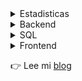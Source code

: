 



<details>
  <summary>Estadisticas</summary>

  [![README Card](https://github-readme-stats.vercel.app/api?username=parziva-1&show_icons=true&hide=["stars"])](#)
</details>

</pre>

<details>
<summary>Backend</summary>

* JavaScript (Node.js)
* Python (FastAPI)

</details>

<details>
<summary>SQL</summary>

* MySQL

</details>

<details>
<summary>Frontend</summary>

* JavaScript vanilla
* HTML
* CSS
</details>

👉 Lee mi [blog](https://dev-test.ga/)
